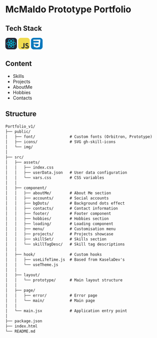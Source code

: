 # McMaldo Prototype Portfolio

## Tech Stack
<div styles="display: flex; gap: 10px;">
  <img src="https://github.com/McMaldo/McMaldo/raw/main/icons/React-Dark.svg" width="36" title="React">
  <img src="https://github.com/McMaldo/McMaldo/raw/main/icons/JavaScript.svg" width="36" title="Java Script">
  <img src="https://github.com/McMaldo/McMaldo/raw/main/icons/CSS.svg" width="36" title="CSS">
</div>

## Content
<ul>
  <li>Skills</li>
  <li>Projects</li>
  <li>AboutMe</li>
  <li>Hobbies</li>
  <li>Contacts</li>
</ul>

## Structure

```
Portfolio_v1/
├── public/
│   ├── font/               # Custom fonts (Orbitron, Prototype)
│   ├── icons/              # SVG gh-skill-icons
│   └── img/
│
├── src/
│   ├── assets/
│   │   ├── index.css
│   │   ├── userData.json   # User data configuration
│   │   └── vars.css        # CSS variables
│   │
│   ├── component/
│   │   ├── aboutMe/        # About Me section
│   │   ├── accounts/       # Social accounts
│   │   ├── bgDots/         # Background dots effect
│   │   ├── contacts/       # Contact information
│   │   ├── footer/         # Footer component
│   │   ├── hobbies/        # Hobbies section
│   │   ├── loading/        # Loading component
│   │   ├── menu/           # Customisation menu
│   │   ├── projects/       # Projects showcase
│   │   ├── skillSet/       # Skills section
│   │   └── skillTagDesc/   # Skill tag descriptions
│   │
│   ├── hook/               # Custom hooks
│   │   ├── useLifeTime.js  # Based from KaselaDev's
│   │   └── useTheme.js
│   │
│   ├── layout/
│   │   └── prototype/      # Main layout structure
│   │
│   ├── page/
│   │   ├── error/          # Error page
│   │   └── main/           # Main page
│   │
│   └── main.jsx            # Application entry point
│
├── package.json
├── index.html
└── README.md
```